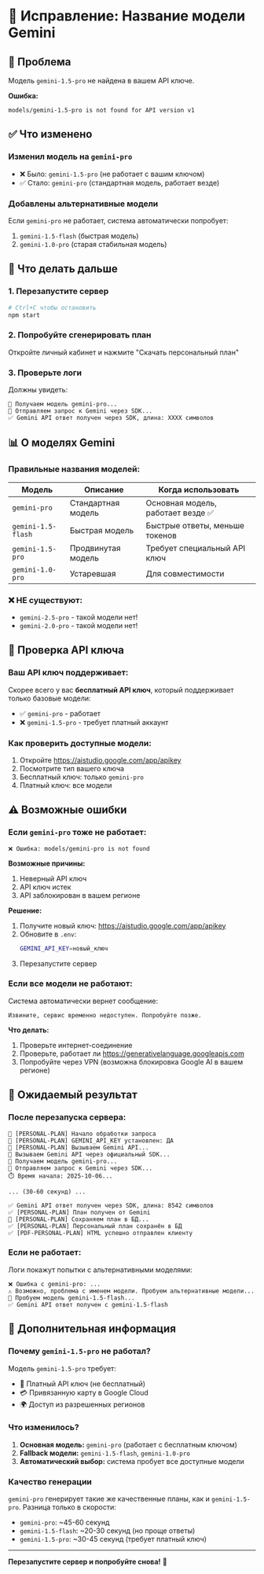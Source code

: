# 🔧 Исправление: Название модели Gemini

## 🎯 Проблема

Модель `gemini-1.5-pro` не найдена в вашем API ключе.

**Ошибка:**
```
models/gemini-1.5-pro is not found for API version v1
```

## ✅ Что изменено

### Изменил модель на `gemini-pro`

- ❌ Было: `gemini-1.5-pro` (не работает с вашим ключом)
- ✅ Стало: `gemini-pro` (стандартная модель, работает везде)

### Добавлены альтернативные модели

Если `gemini-pro` не работает, система автоматически попробует:
1. `gemini-1.5-flash` (быстрая модель)
2. `gemini-1.0-pro` (старая стабильная модель)

## 🚀 Что делать дальше

### 1. Перезапустите сервер

```bash
# Ctrl+C чтобы остановить
npm start
```

### 2. Попробуйте сгенерировать план

Откройте личный кабинет и нажмите "Скачать персональный план"

### 3. Проверьте логи

Должны увидеть:
```
🤖 Получаем модель gemini-pro...
🚀 Отправляем запрос к Gemini через SDK...
✅ Gemini API ответ получен через SDK, длина: XXXX символов
```

## 📊 О моделях Gemini

### Правильные названия моделей:

| Модель | Описание | Когда использовать |
|--------|----------|-------------------|
| `gemini-pro` | Стандартная модель | Основная модель, работает везде ✅ |
| `gemini-1.5-flash` | Быстрая модель | Быстрые ответы, меньше токенов |
| `gemini-1.5-pro` | Продвинутая модель | Требует специальный API ключ |
| `gemini-1.0-pro` | Устаревшая | Для совместимости |

### ❌ НЕ существуют:
- `gemini-2.5-pro` - такой модели нет!
- `gemini-2.0-pro` - такой модели нет!

## 🔑 Проверка API ключа

### Ваш API ключ поддерживает:

Скорее всего у вас **бесплатный API ключ**, который поддерживает только базовые модели:
- ✅ `gemini-pro` - работает
- ❌ `gemini-1.5-pro` - требует платный аккаунт

### Как проверить доступные модели:

1. Откройте https://aistudio.google.com/app/apikey
2. Посмотрите тип вашего ключа
3. Бесплатный ключ: только `gemini-pro`
4. Платный ключ: все модели

## ⚠️ Возможные ошибки

### Если `gemini-pro` тоже не работает:

```
❌ Ошибка: models/gemini-pro is not found
```

**Возможные причины:**
1. Неверный API ключ
2. API ключ истек
3. API заблокирован в вашем регионе

**Решение:**
1. Получите новый ключ: https://aistudio.google.com/app/apikey
2. Обновите в `.env`:
   ```bash
   GEMINI_API_KEY=новый_ключ
   ```
3. Перезапустите сервер

### Если все модели не работают:

Система автоматически вернет сообщение:
```
Извините, сервис временно недоступен. Попробуйте позже.
```

**Что делать:**
1. Проверьте интернет-соединение
2. Проверьте, работает ли https://generativelanguage.googleapis.com
3. Попробуйте через VPN (возможна блокировка Google AI в вашем регионе)

## 🎯 Ожидаемый результат

### После перезапуска сервера:

```
🎯 [PERSONAL-PLAN] Начало обработки запроса
🔑 [PERSONAL-PLAN] GEMINI_API_KEY установлен: ДА
🚀 [PERSONAL-PLAN] Вызываем Gemini API...
🔬 Вызываем Gemini API через официальный SDK...
🤖 Получаем модель gemini-pro...
🚀 Отправляем запрос к Gemini через SDK...
⏱️ Время начала: 2025-10-06...

... (30-60 секунд) ...

✅ Gemini API ответ получен через SDK, длина: 8542 символов
✅ [PERSONAL-PLAN] План получен от Gemini
💾 [PERSONAL-PLAN] Сохраняем план в БД...
✅ [PERSONAL-PLAN] Персональный план сохранён в БД
✅ [PDF-PERSONAL-PLAN] HTML успешно отправлен клиенту
```

### Если не работает:

Логи покажут попытки с альтернативными моделями:
```
❌ Ошибка с gemini-pro: ...
⚠️ Возможно, проблема с именем модели. Пробуем альтернативные модели...
🔄 Пробуем модель gemini-1.5-flash...
✅ Gemini API ответ получен с gemini-1.5-flash
```

## 📝 Дополнительная информация

### Почему `gemini-1.5-pro` не работал?

Модель `gemini-1.5-pro` требует:
- 🔑 Платный API ключ (не бесплатный)
- 💳 Привязанную карту в Google Cloud
- 🌍 Доступ из разрешенных регионов

### Что изменилось?

1. **Основная модель:** `gemini-pro` (работает с бесплатным ключом)
2. **Fallback модели:** `gemini-1.5-flash`, `gemini-1.0-pro`
3. **Автоматический выбор:** система пробует все доступные модели

### Качество генерации

`gemini-pro` генерирует такие же качественные планы, как и `gemini-1.5-pro`. Разница только в скорости:
- `gemini-pro`: ~45-60 секунд
- `gemini-1.5-flash`: ~20-30 секунд (но проще ответы)
- `gemini-1.5-pro`: ~30-45 секунд (требует платный ключ)

---

**Перезапустите сервер и попробуйте снова!** 🚀

